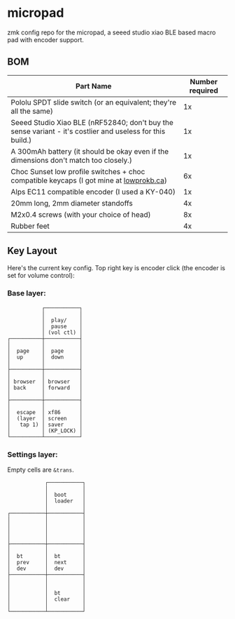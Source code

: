 # micropad
zmk config repo for the micropad, a seeed studio xiao BLE based macro pad with encoder support.


## BOM

| Part Name                                                                                                         | Number required |
| ----------------------------------------------------------------------------------------------------------------- | --------------- |
| Pololu SPDT slide switch (or an equivalent; they're all the same)                                                 | 1x              |
| Seeed Studio Xiao BLE (nRF52840; don't buy the sense variant - it's costlier and useless for this build.)         | 1x              |
| A 300mAh battery (it should be okay even if the dimensions don't match too closely.)                              | 1x              |
| Choc Sunset low profile switches + choc compatible keycaps (I got mine at [lowprokb.ca](https://www.lowprokb.ca)) | 6x              |
| Alps EC11 compatible encoder (I used a KY-040)                                                                    | 1x              |
| 20mm long, 2mm diameter standoffs                                                                                 | 4x              |
| M2x0.4 screws (with your choice of head)                                                                          | 8x              |
| Rubber feet                                                                                                       | 4x              |

## Key Layout

Here's the current key config. Top right key is encoder click (the encoder is set for volume control):

### Base layer:

```
           ┌───────────┐
           │           │
           │  play/    │
           │  pause    │
           │ (vol ctl) │
┌──────────┼───────────┤
│          │           │
│  page    │  page     │
│  up      │  down     │
│          │           │
├──────────┼───────────┤
│          │           │
│ browser  │ browser   │
│ back     │ forward   │
│          │           │
├──────────┼───────────┤
│          │           │
│  escape  │ xf86      │
│  (layer  │ screen    │
│   tap 1) │ saver     │
│          │ (KP_LOCK) │
└──────────┴───────────┘
```

### Settings layer:

Empty cells are `&trans`.

```
            ┌───────────┐
            │           │
            │  boot     │
            │  loader   │
            │           │
┌───────────┼───────────┤
│           │           │
│           │           │
│           │           │
│           │           │
├───────────┼───────────┤
│           │           │
│  bt       │  bt       │
│  prev     │  next     │
│  dev      │  dev      │
├───────────┼───────────┤
│           │           │
│           │           │
│           │  bt       │
│           │  clear    │
│           │           │
└───────────┴───────────┘
```
